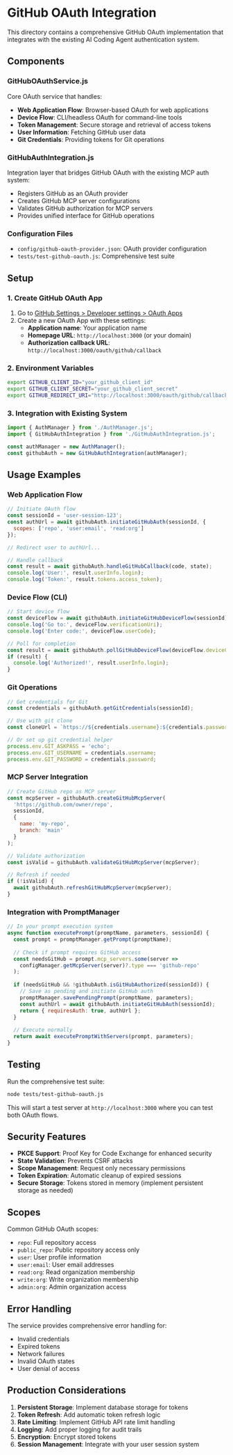 # GitHub OAuth Integration

This directory contains a comprehensive GitHub OAuth implementation that integrates with the existing AI Coding Agent authentication system.

## Components

### GitHubOAuthService.js
Core OAuth service that handles:
- **Web Application Flow**: Browser-based OAuth for web applications
- **Device Flow**: CLI/headless OAuth for command-line tools
- **Token Management**: Secure storage and retrieval of access tokens
- **User Information**: Fetching GitHub user data
- **Git Credentials**: Providing tokens for Git operations

### GitHubAuthIntegration.js
Integration layer that bridges GitHub OAuth with the existing MCP auth system:
- Registers GitHub as an OAuth provider
- Creates GitHub MCP server configurations
- Validates GitHub authorization for MCP servers
- Provides unified interface for GitHub operations

### Configuration Files
- `config/github-oauth-provider.json`: OAuth provider configuration
- `tests/test-github-oauth.js`: Comprehensive test suite

## Setup

### 1. Create GitHub OAuth App
1. Go to [GitHub Settings > Developer settings > OAuth Apps](https://github.com/settings/applications/new)
2. Create a new OAuth App with these settings:
   - **Application name**: Your application name
   - **Homepage URL**: `http://localhost:3000` (or your domain)
   - **Authorization callback URL**: `http://localhost:3000/oauth/github/callback`

### 2. Environment Variables
```bash
export GITHUB_CLIENT_ID="your_github_client_id"
export GITHUB_CLIENT_SECRET="your_github_client_secret"
export GITHUB_REDIRECT_URI="http://localhost:3000/oauth/github/callback"  # Optional
```

### 3. Integration with Existing System
```javascript
import { AuthManager } from './AuthManager.js';
import { GitHubAuthIntegration } from './GitHubAuthIntegration.js';

const authManager = new AuthManager();
const githubAuth = new GitHubAuthIntegration(authManager);
```

## Usage Examples

### Web Application Flow
```javascript
// Initiate OAuth flow
const sessionId = 'user-session-123';
const authUrl = await githubAuth.initiateGitHubAuth(sessionId, {
  scopes: ['repo', 'user:email', 'read:org']
});

// Redirect user to authUrl...

// Handle callback
const result = await githubAuth.handleGitHubCallback(code, state);
console.log('User:', result.userInfo.login);
console.log('Token:', result.tokens.access_token);
```

### Device Flow (CLI)
```javascript
// Start device flow
const deviceFlow = await githubAuth.initiateGitHubDeviceFlow(sessionId);
console.log('Go to:', deviceFlow.verificationUri);
console.log('Enter code:', deviceFlow.userCode);

// Poll for completion
const result = await githubAuth.pollGitHubDeviceFlow(deviceFlow.deviceCode);
if (result) {
  console.log('Authorized!', result.userInfo.login);
}
```

### Git Operations
```javascript
// Get credentials for Git
const credentials = githubAuth.getGitCredentials(sessionId);

// Use with git clone
const cloneUrl = `https://${credentials.username}:${credentials.password}@github.com/owner/repo.git`;

// Or set up git credential helper
process.env.GIT_ASKPASS = 'echo';
process.env.GIT_USERNAME = credentials.username;
process.env.GIT_PASSWORD = credentials.password;
```

### MCP Server Integration
```javascript
// Create GitHub repo as MCP server
const mcpServer = githubAuth.createGitHubMcpServer(
  'https://github.com/owner/repo',
  sessionId,
  {
    name: 'my-repo',
    branch: 'main'
  }
);

// Validate authorization
const isValid = githubAuth.validateGitHubMcpServer(mcpServer);

// Refresh if needed
if (!isValid) {
  await githubAuth.refreshGitHubMcpServer(mcpServer);
}
```

### Integration with PromptManager
```javascript
// In your prompt execution system
async function executePrompt(promptName, parameters, sessionId) {
  const prompt = promptManager.getPrompt(promptName);
  
  // Check if prompt requires GitHub access
  const needsGitHub = prompt.mcp_servers.some(server => 
    configManager.getMcpServer(server)?.type === 'github-repo'
  );
  
  if (needsGitHub && !githubAuth.isGitHubAuthorized(sessionId)) {
    // Save as pending and initiate GitHub auth
    promptManager.savePendingPrompt(promptName, parameters);
    const authUrl = await githubAuth.initiateGitHubAuth(sessionId);
    return { requiresAuth: true, authUrl };
  }
  
  // Execute normally
  return await executePromptWithServers(prompt, parameters);
}
```

## Testing

Run the comprehensive test suite:
```bash
node tests/test-github-oauth.js
```

This will start a test server at `http://localhost:3000` where you can test both OAuth flows.

## Security Features

- **PKCE Support**: Proof Key for Code Exchange for enhanced security
- **State Validation**: Prevents CSRF attacks
- **Scope Management**: Request only necessary permissions
- **Token Expiration**: Automatic cleanup of expired sessions
- **Secure Storage**: Tokens stored in memory (implement persistent storage as needed)

## Scopes

Common GitHub OAuth scopes:
- `repo`: Full repository access
- `public_repo`: Public repository access only
- `user`: User profile information
- `user:email`: User email addresses
- `read:org`: Read organization membership
- `write:org`: Write organization membership
- `admin:org`: Admin organization access

## Error Handling

The service provides comprehensive error handling for:
- Invalid credentials
- Expired tokens
- Network failures
- Invalid OAuth states
- User denial of access

## Production Considerations

1. **Persistent Storage**: Implement database storage for tokens
2. **Token Refresh**: Add automatic token refresh logic
3. **Rate Limiting**: Implement GitHub API rate limit handling
4. **Logging**: Add proper logging for audit trails
5. **Encryption**: Encrypt stored tokens
6. **Session Management**: Integrate with your user session system
